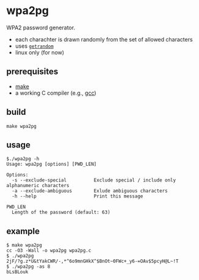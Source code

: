 # wpa2pg

WPA2 password generator.

- each charachter is drawn randomly from the set of allowed characters
- uses [`getrandom`](https://man7.org/linux/man-pages/man2/getrandom.2.html)
- linux only (for now)

## prerequisites

- [make](https://www.gnu.org/software/make/)
- a working C compiler (e.g., [gcc](https://gcc.gnu.org/))

## build

```
make wpa2pg
```

## usage

```
$./wpa2pg -h
Usage: wpa2pg [options] [PWD_LEN]

Options:
  -s --exclude-special          Exclude special / include only alphanumeric characters
  -a --exclude-ambiguous        Exlude ambiguous characters
  -h --help                     Print this message

PWD_LEN
  Length of the password (default: 63)
```

## example

```
$ make wpa2pg
cc -O3 -Wall -o wpa2pg wpa2pg.c
$ ./wpa2pg
2jF/?g.z*U&tYakCWR/-,*^6o9mnGHkX^$BnOt~0FWc+_y6-=OAv$5pcyH@L~!T
$ ./wpa2pg -as 8
bLsBLouk
```
